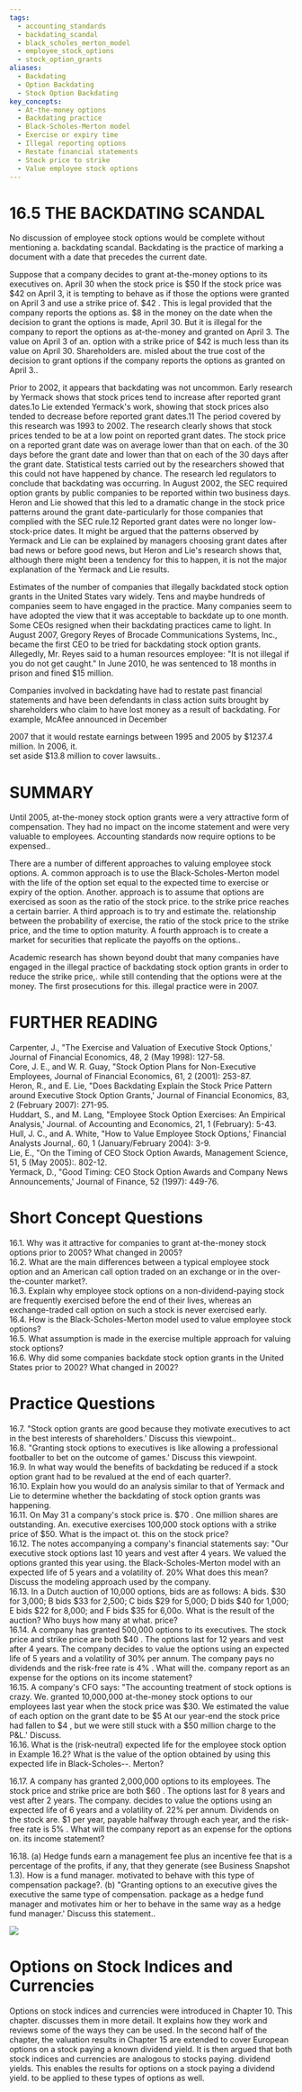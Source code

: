 ```yaml
---
tags:
  - accounting_standards
  - backdating_scandal
  - black_scholes_merton_model
  - employee_stock_options
  - stock_option_grants
aliases:
  - Backdating
  - Option Backdating
  - Stock Option Backdating
key_concepts:
  - At-the-money options
  - Backdating practice
  - Black-Scholes-Merton model
  - Exercise or expiry time
  - Illegal reporting options
  - Restate financial statements
  - Stock price to strike
  - Value employee stock options
---
```


# 16.5 THE BACKDATING SCANDAL  

No discussion of employee stock options would be complete without mentioning a. backdating scandal. Backdating is the practice of marking a document with a date that precedes the current date.  

Suppose that a company decides to grant at-the-money options to its executives on. April 30 when the stock price is $\$50$ If the stock price was $\$42$ on April 3, it is tempting to behave as if those the options were granted on April 3 and use a strike price of. $\$42$ . This is legal provided that the company reports the options as. $\$8$ in the money on the date when the decision to grant the options is made, April 30. But it is illegal for the company to report the options as at-the-money and granted on April 3. The value on April 3 of an. option with a strike price of $\$42$ is much less than its value on April 30. Shareholders are. misled about the true cost of the decision to grant options if the company reports the options as granted on April 3..  

Prior to 2002, it appears that backdating was not uncommon. Early research by Yermack shows that stock prices tend to increase after reported grant dates.1o Lie extended Yermack's work, showing that stock prices also tended to decrease before reported grant dates.11 The period covered by this research was 1993 to 2002. The research clearly shows that stock prices tended to be at a low point on reported grant dates. The stock price on a reported grant date was on average lower than that on each. of the 30 days before the grant date and lower than that on each of the 30 days after the grant date. Statistical tests carried out by the researchers showed that this could not have happened by chance. The research led regulators to conclude that backdating was occurring. In August 2002, the SEC required option grants by public companies to be reported within two business days. Heron and Lie showed that this led to a dramatic change in the stock price patterns around the grant date-particularly for those companies that complied with the SEC rule.12 Reported grant dates were no longer low-stock-price dates. It might be argued that the patterns observed by Yermack and Lie can be explained by managers choosing grant dates after bad news or before good news, but Heron and Lie's research shows that, although there might been a tendency for this to happen, it is not the major explanation of the Yermack and Lie results.  

Estimates of the number of companies that illegally backdated stock option grants in the United States vary widely. Tens and maybe hundreds of companies seem to have engaged in the practice. Many companies seem to have adopted the view that it was acceptable to backdate up to one month. Some CEOs resigned when their backdating practices came to light. In August 2007, Gregory Reyes of Brocade Communications Systems, Inc., became the first CEO to be tried for backdating stock option grants. Allegedly, Mr. Reyes said to a human resources employee: "It is not illegal if you do not get caught." In June 2010, he was sentenced to 18 months in prison and fined $\$15$ million.  

Companies involved in backdating have had to restate past financial statements and have been defendants in class action suits brought by shareholders who claim to have lost money as a result of backdating. For example, McAfee announced in December  

2007 that it would restate earnings between 1995 and 2005 by $\$1237.4$ million. In 2006, it.   
set aside $\$13.8$ million to cover lawsuits..  

# SUMMARY  

Until 2005, at-the-money stock option grants were a very attractive form of compensation. They had no impact on the income statement and were very valuable to employees. Accounting standards now require options to be expensed..  

There are a number of different approaches to valuing employee stock options. A. common approach is to use the Black-Scholes-Merton model with the life of the option set equal to the expected time to exercise or expiry of the option. Another. approach is to assume that options are exercised as soon as the ratio of the stock price. to the strike price reaches a certain barrier. A third approach is to try and estimate the. relationship between the probability of exercise, the ratio of the stock price to the strike price, and the time to option maturity. A fourth approach is to create a market for securities that replicate the payoffs on the options..  

Academic research has shown beyond doubt that many companies have engaged in the illegal practice of backdating stock option grants in order to reduce the strike price,. while still contending that the options were at the money. The first prosecutions for this. illegal practice were in 2007.  

# FURTHER READING  

Carpenter, J., "The Exercise and Valuation of Executive Stock Options,' Journal of Financial Economics, 48, 2 (May 1998): 127-58.   
Core, J. E., and W. R. Guay, "Stock Option Plans for Non-Executive Employees, Journal of Financial Economics, 61, 2 (2001): 253-87.   
Heron, R., and E. Lie, "Does Backdating Explain the Stock Price Pattern around Executive Stock Option Grants,' Journal of Financial Economics, 83, 2 (February 2007): 271-95.   
Huddart, S., and M. Lang, "Employee Stock Option Exercises: An Empirical Analysis,' Journal. of Accounting and Economics, 21, 1 (February): 5-43.   
Hull, J. C., and A. White, "How to Value Employee Stock Options,' Financial Analysts Journal,. 60, 1 (January/February 2004): 3-9.   
Lie, E., "On the Timing of CEO Stock Option Awards, Management Science, 51, 5 (May 2005):. 802-12.   
Yermack, D., "Good Timing: CEO Stock Option Awards and Company News Announcements,' Journal of Finance, 52 (1997): 449-76.  

# Short Concept Questions  

16.1. Why was it attractive for companies to grant at-the-money stock options prior to 2005? What changed in 2005?   
16.2. What are the main differences between a typical employee stock option and an American call option traded on an exchange or in the over-the-counter market?.   
16.3. Explain why employee stock options on a non-dividend-paying stock are frequently exercised before the end of their lives, whereas an exchange-traded call option on such a stock is never exercised early.   
16.4. How is the Black-Scholes-Merton model used to value employee stock options?   
16.5. What assumption is made in the exercise multiple approach for valuing stock options?   
16.6. Why did some companies backdate stock option grants in the United States prior to 2002? What changed in 2002?  

# Practice Questions  

16.7. "Stock option grants are good because they motivate executives to act in the best interests of shareholders.' Discuss this viewpoint..   
16.8. "Granting stock options to executives is like allowing a professional footballer to bet on the outcome of games.' Discuss this viewpoint.   
16.9. In what way would the benefits of backdating be reduced if a stock option grant had to be revalued at the end of each quarter?.   
16.10. Explain how you would do an analysis similar to that of Yermack and Lie to determine whether the backdating of stock option grants was happening.   
16.11. On May 31 a company's stock price is. $\$70$ . One million shares are outstanding. An. executive exercises 100,000 stock options with a strike price of $\$50.$ What is the impact ot. this on the stock price?   
16.12. The notes accompanying a company's financial statements say: "Our executive stock options last 10 years and vest after 4 years. We valued the options granted this year using. the Black-Scholes-Merton model with an expected life of 5 years and a volatility of. $20\%$ What does this mean? Discuss the modeling approach used by the company.   
16.13. In a Dutch auction of 10,000 options, bids are as follows: A bids. $\$30$ for 3,000; B bids $\$33$ for 2,500; C bids $\$29$ for 5,000; D bids $\$40$ for 1,000; E bids $\$22$ for 8,000; and F bids $\$35$ for 6,00o. What is the result of the auction? Who buys how many at what. price?   
16.14. A company has granted 500,000 options to its executives. The stock price and strike price are both $\$40$ . The options last for 12 years and vest after 4 years. The company decides to value the options using an expected life of 5 years and a volatility of $30\%$ per annum. The company pays no dividends and the risk-free rate is $4\%$ . What will the. company report as an expense for the options on its income statement?   
16.15. A company's CFO says: "The accounting treatment of stock options is crazy. We. granted 10,000,000 at-the-money stock options to our employees last year when the stock price was $\$30.$ We estimated the value of each option on the grant date to be $\$5$ At our year-end the stock price had fallen to $\$4$ , but we were still stuck with a $\$50$ million charge to the P&L.' Discuss.   
16.16. What is the (risk-neutral) expected life for the employee stock option in Example 16.2? What is the value of the option obtained by using this expected life in Black-Scholes--. Merton?  

16.17. A company has granted 2,000,000 options to its employees. The stock price and strike price are both $\$60$ . The options last for 8 years and vest after 2 years. The company. decides to value the options using an expected life of 6 years and a volatility of. $22\%$ per annum. Dividends on the stock are. $\$1$ per year, payable halfway through each year, and the risk-free rate is $5\%$ . What will the company report as an expense for the options on. its income statement?  

16.18. (a) Hedge funds earn a management fee plus an incentive fee that is a percentage of the profits, if any, that they generate (see Business Snapshot 1.3). How is a fund manager. motivated to behave with this type of compensation package?. (b) "Granting options to an executive gives the executive the same type of compensation. package as a hedge fund manager and motivates him or her to behave in the same way as a hedge fund manager.' Discuss this statement..  

![](d0b5a4cd33fd88f7e9c19b89a2302e1a0d9bded76d7bf4fa3411e43e5a735baf.jpg)  

# Options on Stock Indices and Currencies  

Options on stock indices and currencies were introduced in Chapter 10. This chapter. discusses them in more detail. It explains how they work and reviews some of the ways they can be used. In the second half of the chapter, the valuation results in Chapter 15 are extended to cover European options on a stock paying a known dividend yield. It is then argued that both stock indices and currencies are analogous to stocks paying. dividend yields. This enables the results for options on a stock paying a dividend yield. to be applied to these types of options as well.  
